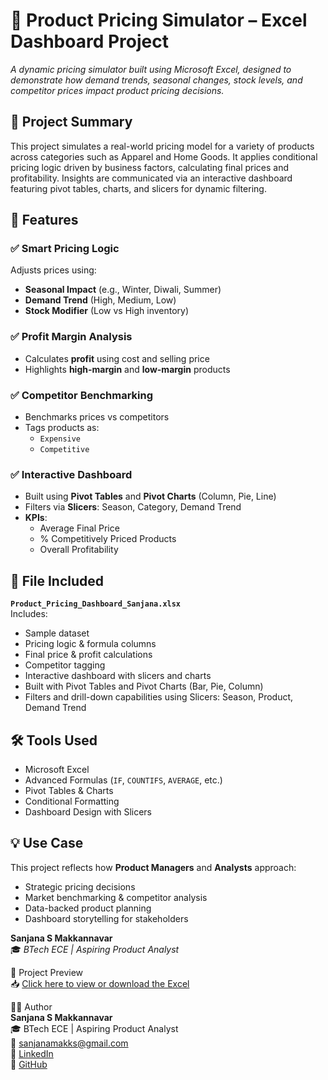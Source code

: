 # 🧮 Product Pricing Simulator – Excel Dashboard Project

*A dynamic pricing simulator built using Microsoft Excel, designed to demonstrate how demand trends, seasonal changes, stock levels, and competitor prices impact product pricing decisions.*

## 📌 Project Summary
This project simulates a real-world pricing model for a variety of products across categories such as Apparel and Home Goods. It applies conditional pricing logic driven by business factors, calculating final prices and profitability. Insights are communicated via an interactive dashboard featuring pivot tables, charts, and slicers for dynamic filtering.

## 🚀 Features

### ✅ Smart Pricing Logic
Adjusts prices using:
- **Seasonal Impact** (e.g., Winter, Diwali, Summer)  
- **Demand Trend** (High, Medium, Low)  
- **Stock Modifier** (Low vs High inventory)

### ✅ Profit Margin Analysis
- Calculates **profit** using cost and selling price  
- Highlights **high-margin** and **low-margin** products

### ✅ Competitor Benchmarking
- Benchmarks prices vs competitors  
- Tags products as:
  - `Expensive`
  - `Competitive`

### ✅ Interactive Dashboard
- Built using **Pivot Tables** and **Pivot Charts** (Column, Pie, Line)
- Filters via **Slicers**: Season, Category, Demand Trend
- **KPIs**:
  - Average Final Price  
  - % Competitively Priced Products  
  - Overall Profitability

## 📁 File Included

**`Product_Pricing_Dashboard_Sanjana.xlsx`**  
Includes:
- Sample dataset  
- Pricing logic & formula columns  
- Final price & profit calculations  
- Competitor tagging  
- Interactive dashboard with slicers and charts
- Built with Pivot Tables and Pivot Charts (Bar, Pie, Column)
- Filters and drill-down capabilities using Slicers: Season, Product, Demand Trend

## 🛠️ Tools Used

- Microsoft Excel  
- Advanced Formulas (`IF`, `COUNTIFS`, `AVERAGE`, etc.)  
- Pivot Tables & Charts  
- Conditional Formatting  
- Dashboard Design with Slicers

## 💡 Use Case

This project reflects how **Product Managers** and **Analysts** approach:
- Strategic pricing decisions  
- Market benchmarking & competitor analysis  
- Data-backed product planning  
- Dashboard storytelling for stakeholders

**Sanjana S Makkannavar**  
🎓 *BTech ECE | Aspiring Product Analyst*  

🔗 Project Preview  
📥 [Click here to view or download the Excel](https://github.com/sanjPixelPioneer/Pricing_Simulator/blob/main/A%20pricing%20simulator.xlsx)


👩🏻 Author  
**Sanjana S Makkannavar**  
🎓 BTech ECE | Aspiring Product Analyst  
📧 sanjanamakks@gmail.com  
🔗 [LinkedIn](https://www.linkedin.com/in/sanjana-s-makkannavar-76886424a)  
🔗 [GitHub](https://github.com/sanjPixelPioneer)
